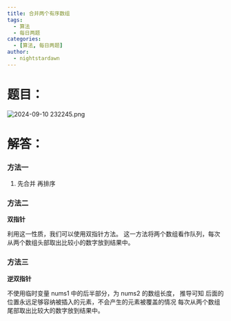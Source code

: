 ```yaml
---
title: 合并两个有序数组
tags:
  - 算法
  - 每日两题
categories:
  - [算法, 每日两题]
author:
  - nightstardawn
---
```


# 题目：

![ 2024-09-10 232245.png](https://s2.loli.net/2024/09/10/OWaN51nmFYDJXHR.png)

# 解答：

### 方法一

1. 先合并 再排序

### 方法二

**双指针**

利用这一性质，我们可以使用双指针方法。
这一方法将两个数组看作队列，每次从两个数组头部取出比较小的数字放到结果中。

### 方法三

**逆双指针**

不使用临时变量
nums1 中的后半部分，为 nums2 的数组长度，
推导可知
后面的位置永远足够容纳被插入的元素，不会产生的元素被覆盖的情况
每次从两个数组尾部取出比较大的数字放到结果中。
